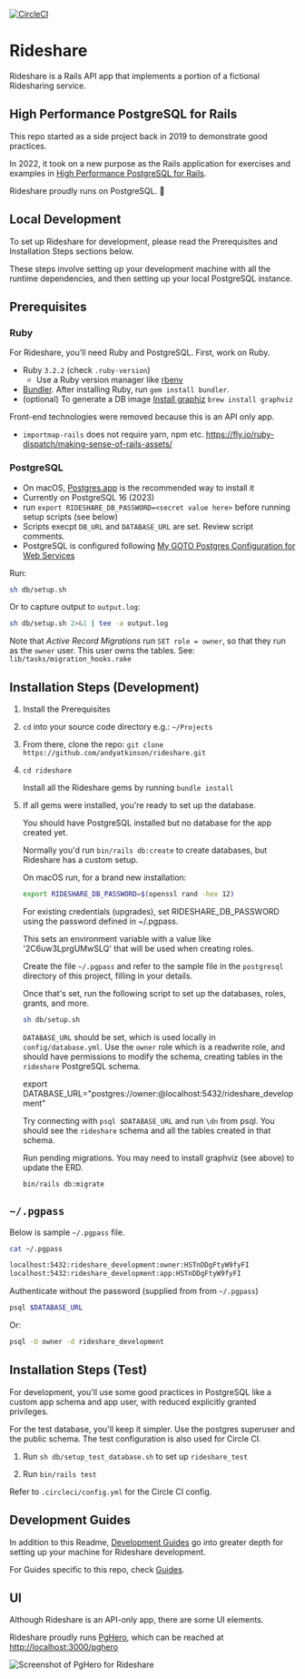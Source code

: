 [![CircleCI](https://circleci.com/gh/andyatkinson/rideshare.svg?style=svg)](https://circleci.com/gh/andyatkinson/rideshare)

# Rideshare

Rideshare is a Rails API app that implements a portion of a fictional Ridesharing service.

## High Performance PostgreSQL for Rails

This repo started as a side project back in 2019 to demonstrate good practices.

In 2022, it took on a new purpose as the Rails application for exercises and examples in [High Performance PostgreSQL for Rails](https://pgrailsbook.com).

Rideshare proudly runs on PostgreSQL. 🐘

## Local Development

To set up Rideshare for development, please read the Prerequisites and Installation Steps sections below.

These steps involve setting up your development machine with all the runtime dependencies, and then setting up your local PostgreSQL instance.

## Prerequisites

### Ruby

For Rideshare, you'll need Ruby and PostgreSQL. First, work on Ruby.

- Ruby `3.2.2` (check `.ruby-version`)
    - Use a Ruby version manager like [rbenv](https://github.com/rbenv/rbenv)
- [Bundler](https://bundler.io). After installing Ruby, run `gem install bundler`.
- (optional) To generate a DB image [Install graphiz](https://voormedia.github.io/rails-erd/install.html)
    `brew install graphviz`

Front-end technologies were removed because this is an API only app.

- `importmap-rails` does not require yarn, npm etc. <https://fly.io/ruby-dispatch/making-sense-of-rails-assets/>

### PostgreSQL

- On macOS, [Postgres.app](https://postgresapp.com) is the recommended way to install it
- Currently on PostgreSQL 16 (2023)
- run `export RIDESHARE_DB_PASSWORD=<secret value here>` before running setup scripts (see below)
- Scripts execpt `DB_URL` and `DATABASE_URL` are set. Review script comments.
- PostgreSQL is configured following [My GOTO Postgres Configuration for Web Services](https://tightlycoupled.io/my-goto-postgres-configuration-for-web-services/)

Run:
```sh
sh db/setup.sh
```

Or to capture output to `output.log`:

```sh
sh db/setup.sh 2>&1 | tee -a output.log
```
Note that *Active Record Migrations* run `SET role = owner`, so that they run as the `owner` user. This user owns the tables. See: `lib/tasks/migration_hooks.rake`

## Installation Steps (Development)

1. Install the Prerequisites
1. `cd` into your source code directory e.g.: `~/Projects`
1. From there, clone the repo: `git clone https://github.com/andyatkinson/rideshare.git`
1. `cd rideshare`

    Install all the Rideshare gems by running `bundle install`

1. If all gems were installed, you're ready to set up the database.

    You should have PostgreSQL installed but no database for the app created yet.

    Normally you'd run `bin/rails db:create` to create databases, but Rideshare has a custom setup.

    On macOS run, for a brand new installation:

    ```sh
    export RIDESHARE_DB_PASSWORD=$(openssl rand -hex 12)
    ```

    For existing credentials (upgrades), set RIDESHARE_DB_PASSWORD using the password defined in ~/.pgpass.

    This sets an environment variable with a value like '2C6uw3LprgUMwSLQ' that will be used when creating roles.

    Create the file `~/.pgpass` and refer to the sample file in the `postgresql` directory of this project, filling in your details.

    Once that's set, run the following script to set up the databases, roles, grants, and more.

    ```sh
    sh db/setup.sh
    ```

    `DATABASE_URL` should be set, which is used locally in `config/database.yml`. Use the `owner` role which is a readwrite role, and should have permissions to modify the schema, creating tables in the `rideshare` PostgreSQL schema.

    export DATABASE_URL="postgres://owner:@localhost:5432/rideshare_development"

    Try connecting with `psql $DATABASE_URL` and run `\dn` from psql. You should see the `rideshare` schema and all the tables created in that schema.

    Run pending migrations. You may need to install graphviz (see above) to update the ERD.

    ```sh
    bin/rails db:migrate
    ```
## `~/.pgpass`

Below is sample `~/.pgpass` file.

```sh
cat ~/.pgpass

localhost:5432:rideshare_development:owner:HSTnDDgFtyW9fyFI
localhost:5432:rideshare_development:app:HSTnDDgFtyW9fyFI
```

Authenticate without the password (supplied from from `~/.pgpass`)

```sh
psql $DATABASE_URL
```

Or:

```sh
psql -U owner -d rideshare_development
```

## Installation Steps (Test)

For development, you'll use some good practices in PostgreSQL like a custom app schema and app user, with reduced explicitly granted privileges.

For the test database, you'll keep it simpler. Use the postgres superuser and the public schema. The test configuration is also used for Circle CI.


1. Run `sh db/setup_test_database.sh` to set up `rideshare_test`

1. Run `bin/rails test`

Refer to `.circleci/config.yml` for the Circle CI config.

## Development Guides

In addition to this Readme, [Development Guides](https://github.com/andyatkinson/development_guides) go into greater depth for setting up your machine for Rideshare development.

For Guides specific to this repo, check [Guides](/GUIDES.md).

## UI

Although Rideshare is an API-only app, there are some UI elements.

Rideshare proudly runs [PgHero](https://github.com/ankane/pghero), which can be reached at <http://localhost:3000/pghero>

![Screenshot of PgHero for Rideshare](https://i.imgur.com/VduvxSK.png)
